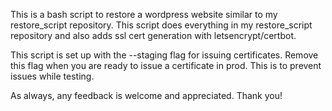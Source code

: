 This is a bash script to restore a wordpress website similar to my restore_script repository. This script does everything in my restore_script repository and also adds ssl cert generation with letsencrypt/certbot. 

This script is set up with the --staging flag for issuing certificates. Remove this flag when you are ready to issue a certificate in prod. This is to prevent issues while testing. 

As always, any feedback is welcome and appreciated. Thank you!
